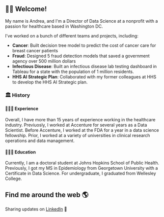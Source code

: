 ## 👋🏽 Welcome!

My name is Andrea, and I'm a Director of Data Science at a nonprofit with a passion for healthcare based in Washington DC. 

 I've worked on a bunch of different teams and projects, including:

- **Cancer**: Built decision tree model to predict the cost of cancer care for breast cancer patients 
- **Fraud**: Designed 5 fraud detection models that saved a government agency over 500 million dollars
- **Infectious Disease**: Built an infectious disease lab testing dashboard in Tableau for a state with the population of 1 million residents.
- **HHS AI Strategic Plan**: Collaborated with my former colleagues at HHS to develop the HHS AI Strategic plan. 


### 🏛 History

#### 👩🏾‍💻 Experience

Overall, I have more than 15 years of experience working in the healthcare industry. Previuosly, I worked at Accenture for several years as a Data Scientist. Before Accenture, I worked at the FDA for a year in a data science fellowship. Prior, I worked at a variety of universities in clinical research operations and data management. 

#### 👩🏾‍🎓 Education

Currently, I am a doctoral student at Johns Hopkins School of Public Health. Previously, I got my MS in Epidemiology from Georgetown University with a Certificate in Data Science. For undergraduate, I graduated from Wellesley College.

## Find me around the web 🌎
Sharing updates on <a href="https://www.linkedin.com/in/andreahobby/">LinkedIn</a> 💼
